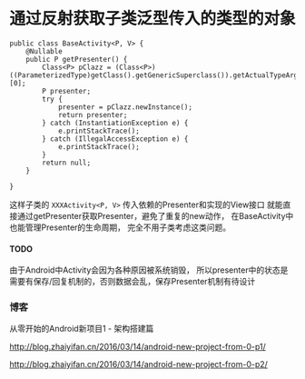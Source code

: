 # 通过反射获取子类泛型传入的类型的对象

    public class BaseActivity<P, V> {
        @Nullable
        public P getPresenter() {
            Class<P> pClazz = (Class<P>) ((ParameterizedType)getClass().getGenericSuperclass()).getActualTypeArguments()[0];
            P presenter;
            try {
                presenter = pClazz.newInstance();
                return presenter;
            } catch (InstantiationException e) {
                e.printStackTrace();
            } catch (IllegalAccessException e) {
                e.printStackTrace();
            }
            return null;
        }

    }

这样子类的 `XXXActivity<P, V>` 传入依赖的Presenter和实现的View接口 就能直接通过getPresenter获取Presenter，避免了重复的new动作， 在BaseActivity中也能管理Presenter的生命周期， 完全不用子类考虑这类问题。

#### TODO

由于Android中Activity会因为各种原因被系统销毁， 所以presenter中的状态是需要有保存/回复机制的，否则数据会乱，保存Presenter机制有待设计


### 博客

从零开始的Android新项目1 - 架构搭建篇

http://blog.zhaiyifan.cn/2016/03/14/android-new-project-from-0-p1/

http://blog.zhaiyifan.cn/2016/03/14/android-new-project-from-0-p2/
